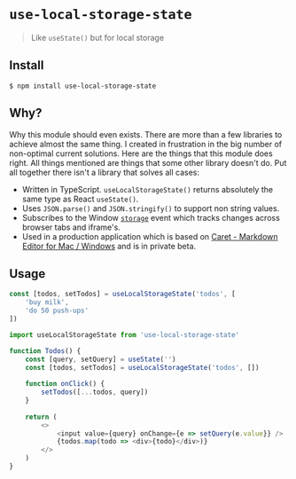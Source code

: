 # `use-local-storage-state`

> Like `useState()` but for local storage

## Install

```shell
$ npm install use-local-storage-state
```

## Why?

Why this module should even exists. There are more than a few libraries to achieve almost the same thing. I created in frustration in the big number of non-optimal current solutions. Here are the things that this module does right. All things mentioned are things that some other library doesn't do. Put all together there isn't a library that solves all cases:

- Written in TypeScript. `useLocalStorageState()` returns absolutely the same type as React `useState()`.
- Uses `JSON.parse()` and `JSON.stringify()` to support non string values.
- Subscribes to the Window [`storage`](https://developer.mozilla.org/en-US/docs/Web/API/Window/storage_event) event which tracks changes across browser tabs and iframe's.
- Used in a production application which is based on [Caret - Markdown Editor for Mac / Windows](https://caret.io/) and is in private beta.

## Usage

```typescript
const [todos, setTodos] = useLocalStorageState('todos', [
    'buy milk',
    'do 50 push-ups'
])
```

```typescript
import useLocalStorageState from 'use-local-storage-state'

function Todos() {
    const [query, setQuery] = useState('')
    const [todos, setTodos] = useLocalStorageState('todos', [])
    
    function onClick() {
        setTodos([...todos, query])
    }
    
    return (
        <>
            <input value={query} onChange={e => setQuery(e.value}} />
            {todos.map(todo => <div>{todo}</div>)}
        </>
    )
}
```